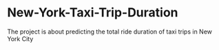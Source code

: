 # New-York-Taxi-Trip-Duration
The project is about predicting the total ride duration of taxi trips in New York City
